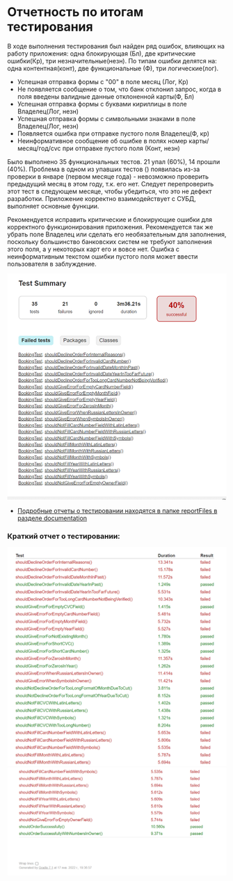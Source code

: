 <h1>Отчетность по итогам тестирования</h1>

В ходе выполнения тестирования был найден ряд ошибок, влияющих на работу приложения: одна блокирующая (Бл), две
критические ошибки(Кр), три незначительные(незн). По типам ошибки делятся на: одна контентная(конт), две функциональные (Ф),
три логические(лог).

* Успешная отправка формы с "00" в поле месяц (Лог, Кр)
* Не появляется сообщение о том, что банк отклонил запрос, когда в поля введены валидные данные отклоненной карты(Ф, Бл)
* Успешная отправка формы с буквами кириллицы в поле Владелец(Лог, незн)
* Успешная отправка формы с символьными знаками в поле Владелец(Лог, незн)
* Появляется ошибка при отправке пустого поля Владелец(Ф, кр)
* Неинформативное сообщение об ошибке в полях номер карты/месяц/год/cvc при отправке пустого поля (Конт, незн)

Было выполнено 35 функциональных тестов. 21 упал (60%), 14 прошли (40%). Проблема в одном из упавших тестов () появилась
из-за проверки в январе (первом месяце года) - невозможно проверить предыдущий месяц в этом году, т.к. его нет. Следует
перепроверить этот тест в следующем месяце, чтобы убедиться, что это не дефект разработки.
Приложение корректно взаимодействует с СУБД, выполняет основные функции.

Рекомендуется исправить критические и блокирующие ошибки для корректного функционирования приложения. 
Рекомендуется так же убрать поле Владелец или сделать его необязательным для заполнения, поскольку 
большинство банковских систем не требуют заполнения этого поля, а у некоторых карт его и вовсе нет. Ошибка с
неинформативным текстом ошибки пустого поля может ввести пользователя в заблуждение.

![img_1.png](img_1.png)


* [Подробные отчеты о тестировании находятся в папке reportFiles в разделе documentation](documentation/reportFiles)


<h3>Краткий отчет о тестировании:</h3>

![img.png](img.png)
![img_2.png](img_2.png)
